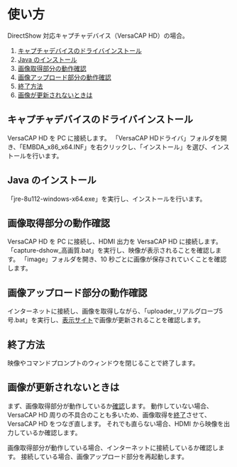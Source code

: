 # 使い方

DirectShow 対応キャプチャデバイス（VersaCAP HD）の場合。

1. [キャプチャデバイスのドライバインストール](#driver)
2. [Java のインストール](#java)
3. [画像取得部分の動作確認](#capture)
4. [画像アップロード部分の動作確認](#uploader)
5. [終了方法](#shutdown)
6. [画像が更新されないときは](#trouble)


## <div id="driver">キャプチャデバイスのドライバインストール</div>

VersaCAP HD を PC に接続します。
「VersaCAP HDドライバ」フォルダを開き、「EMBDA_x86_x64.INF」を右クリックし、「インストール」を選び、インストールを行います。


## <div id="java">Java のインストール</div>

「jre-8u112-windows-x64.exe」を実行し、インストールを行います。


## <div id="capture">画像取得部分の動作確認</div>

VersaCAP HD を PC に接続し、HDMI 出力を VersaCAP HD に接続します。
「capture-dshow_高画質.bat」を実行し、映像が表示されることを確認します。
「image」フォルダを開き、10 秒ごとに画像が保存されていくことを確認します。


## <div id="uploader">画像アップロード部分の動作確認</div>

インターネットに接続し、画像を取得しながら、「uploader_リアルグローブ5号.bat」を実行し、[表示サイト](http://http://13.78.122.199/)で画像が更新されることを確認します。


## <div id="shutdown">終了方法</div>

映像やコマンドプロンプトのウィンドウを閉じることで終了します。


## <div id="trouble">画像が更新されないときは</div>

まず、画像取得部分が動作しているか[確認](#capture)します。
動作していない場合、VersaCAP HD 周りの不具合のことも多いため、画像取得を[終了](#shutdown)させて、VersaCAP HD をつなぎ直します。
それでも直らない場合、HDMI から映像を出力しているか確認します。

画像取得部分が動作している場合、インターネットに接続しているか確認します。
接続している場合、画像アップロード部分を再起動します。
